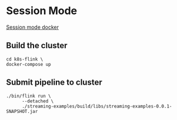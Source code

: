


# Session Mode

[Session mode docker](https://nightlies.apache.org/flink/flink-docs-master/docs/deployment/resource-providers/standalone/docker/#session-cluster-yml)


## Build the cluster
```shell
cd k8s-flink \
docker-compose up
```

## Submit pipeline to cluster
```shell
./bin/flink run \
      --detached \
      ./streaming-examples/build/libs/streaming-examples-0.0.1-SNAPSHOT.jar
```